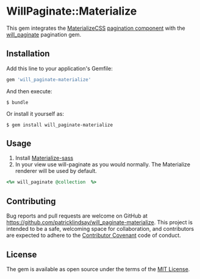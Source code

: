 # WillPaginate::Materialize

This gem integrates the [MaterializeCSS](https://github.com/Dogfalo/materialize) [pagination component](http://materializecss.com/pagination.html) with the [will_paginate](https://github.com/mislav/will_paginate) pagination gem.

## Installation

Add this line to your application's Gemfile:

```ruby
gem 'will_paginate-materialize'
```

And then execute:

    $ bundle

Or install it yourself as:

    $ gem install will_paginate-materialize

## Usage

1. Install [Materialize-sass](https://github.com/mkhairi/materialize-sass)
2. In your view use will-paginate as you would normally. The Materialize renderer will be used by default.
```ruby
<%= will_paginate @collection  %>
```

## Contributing

Bug reports and pull requests are welcome on GitHub at https://github.com/patricklindsay/will_paginate-materialize. This project is intended to be a safe, welcoming space for collaboration, and contributors are expected to adhere to the [Contributor Covenant](contributor-covenant.org) code of conduct.

## License

The gem is available as open source under the terms of the [MIT License](http://opensource.org/licenses/MIT).

